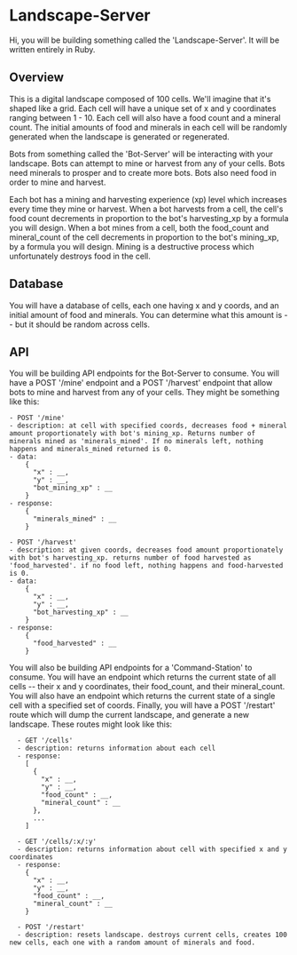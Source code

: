 # Landscape-Server

Hi, you will be building something called the 'Landscape-Server'. It will be written entirely in Ruby.

## Overview

This is a digital landscape composed of 100 cells. We'll imagine that it's shaped like a grid. Each cell will have a unique set of x and y coordinates ranging between 1 - 10. Each cell will also have a food count and a mineral count. The initial amounts of food and minerals in each cell will be randomly generated when the landscape is generated or regenerated.

Bots from something called the 'Bot-Server' will be interacting with your landscape. Bots can attempt to mine or harvest from any of your cells. Bots need minerals to prosper and to create more bots. Bots also need food in order to mine and harvest.

Each bot has a mining and harvesting experience (xp) level which increases every time they mine or harvest. When a bot harvests from a cell, the cell's food count decrements in proportion to the bot's harvesting_xp by a formula you will design. When a bot mines from a cell, both the food_count and mineral_count of the cell decrements in proportion to the bot's mining_xp, by a formula you will design. Mining is a destructive process which unfortunately destroys food in the cell.

## Database

You will have a database of cells, each one having x and y coords, and an initial amount of food and minerals. You can determine what this amount is -- but it should be random across cells.

## API

You will be building API endpoints for the Bot-Server to consume. You will have a POST '/mine' endpoint and a POST '/harvest' endpoint that allow bots to mine and harvest from any of your cells. They might be something like this:

```
- POST '/mine'
- description: at cell with specified coords, decreases food + mineral amount proportionately with bot's mining_xp. Returns number of minerals mined as 'minerals_mined'. If no minerals left, nothing happens and minerals_mined returned is 0.
- data:
    {
      "x" : __,
      "y" : __,
      "bot_mining_xp" : __
    }
- response:
    {
      "minerals_mined" : __
    }

- POST '/harvest'
- description: at given coords, decreases food amount proportionately with bot's harvesting_xp. returns number of food harvested as 'food_harvested'. if no food left, nothing happens and food-harvested is 0.
- data:
    {
      "x" : __,
      "y" : __,
      "bot_harvesting_xp" : __
    }
- response:
    {
      "food_harvested" : __
    }
```

You will also be building API endpoints for a 'Command-Station' to consume. You will have an endpoint which returns the current state of all cells -- their x and y coordinates, their food_count, and their mineral_count. You will also have an endpoint which returns the current state of a single cell with a specified set of coords. Finally, you will have a POST '/restart' route which will dump the current landscape, and generate a new landscape. These routes might look like this:

```
  - GET '/cells'
  - description: returns information about each cell
  - response:
    [
      {
        "x" : __,
        "y" : __,
        "food_count" : __,
        "mineral_count" : __
      },
      ...
    ]

  - GET '/cells/:x/:y'
  - description: returns information about cell with specified x and y coordinates
  - response:
    {
      "x" : __,
      "y" : __,
      "food_count" : __,
      "mineral_count" : __
    }

  - POST '/restart'
  - description: resets landscape. destroys current cells, creates 100 new cells, each one with a random amount of minerals and food.
```
